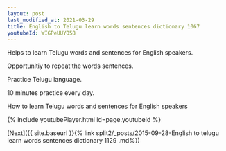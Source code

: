 ```yaml
---
layout: post
last_modified_at: 2021-03-29
title: English to Telugu learn words sentences dictionary 1067 
youtubeId: WIGPeUUYO58
---
```

 
 
Helps to learn Telugu words and sentences for English speakers.

Opportunitiy to repeat the words sentences. 

Practice Telugu language. 
 
10 minutes practice every day. 
 
How to learn Telugu words and sentences for English speakers 
 
{% include youtubePlayer.html id=page.youtubeId %}
 
 
[Next]({{ site.baseurl }}{% link  split2/_posts/2015-09-28-English to telugu learn words sentences dictionary 1129 .md%})
 
